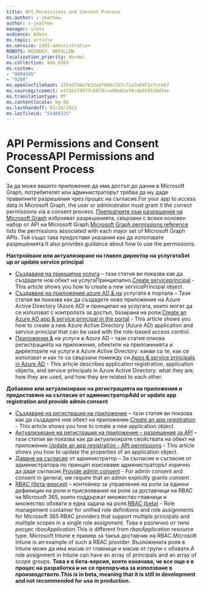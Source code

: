 ```yaml
---
title: API Permissions and Consent Process
ms.author: v-jmathew
author: v-jmathew
manager: scotv
audience: Admin
ms.topic: article
ms.service: o365-administration
ROBOTS: NOINDEX, NOFOLLOW
localization_priority: Normal
ms.collection: Adm_O365
ms.custom:
- "9004345"
- "9200"
ms.openlocfilehash: 23fed786e7b33adf0b6c76fc71a7e69f2cfcceb7
ms.sourcegitcommit: e5f261f95ffc6074cce89e62ef8c4e9fd519d3ee
ms.translationtype: MT
ms.contentlocale: bg-BG
ms.lasthandoff: 03/26/2021
ms.locfileid: "51404225"
---
```

# <a name="api-permissions-and-consent-process"></a><span data-ttu-id="a50c0-102">API Permissions and Consent Process</span><span class="sxs-lookup"><span data-stu-id="a50c0-102">API Permissions and Consent Process</span></span>

<span data-ttu-id="a50c0-103">За да може вашето приложение да има достъп до данни в Microsoft Graph, потребителят или администраторът трябва да му даде правилните разрешения чрез процес на съгласие.</span><span class="sxs-lookup"><span data-stu-id="a50c0-103">For your app to access data in Microsoft Graph, the user or administrator must grant it the correct permissions via a consent process.</span></span> <span data-ttu-id="a50c0-104">[Препратките към разрешения на Microsoft Graph](https://docs.microsoft.com/graph/permissions-reference) изброяват разрешенията, свързани с всеки основен набор от API на Microsoft Graph.</span><span class="sxs-lookup"><span data-stu-id="a50c0-104">[Microsoft Graph permissions reference](https://docs.microsoft.com/graph/permissions-reference) lists the permissions associated with each major set of Microsoft Graph APIs.</span></span> <span data-ttu-id="a50c0-105">Той също така предоставя указания как да използвате разрешенията.</span><span class="sxs-lookup"><span data-stu-id="a50c0-105">It also provides guidance about how to use the permissions.</span></span>

<span data-ttu-id="a50c0-106">**Настройване или актуализиране на главен директор на услугата**</span><span class="sxs-lookup"><span data-stu-id="a50c0-106">**Set up or update service principal**</span></span>

- <span data-ttu-id="a50c0-107">[Създаване на принципна услуга](https://docs.microsoft.com/graph/api/serviceprincipal-post-serviceprincipals) – тази статия ви показва как да създадете нов обект на услугаПринципално.</span><span class="sxs-lookup"><span data-stu-id="a50c0-107">[Create serviceprincipal](https://docs.microsoft.com/graph/api/serviceprincipal-post-serviceprincipals) - This article shows you how to create a new servicePrincipal object.</span></span>
- <span data-ttu-id="a50c0-108">[Създаване на приложение azure AD & на](https://docs.microsoft.com/azure/active-directory/develop/howto-create-service-principal-portal) услугата в портала – Тази статия ви показва как да създадете ново приложение на Azure Active Directory (Azure AD) и принципал на услугата, които могат да се използват с контролата за достъп, базирана на роли.</span><span class="sxs-lookup"><span data-stu-id="a50c0-108">[Create an Azure AD app & service principal in the portal](https://docs.microsoft.com/azure/active-directory/develop/howto-create-service-principal-portal) - This article shows you how to create a new Azure Active Directory (Azure AD) application and service principal that can be used with the role-based access control.</span></span>
- <span data-ttu-id="a50c0-109">[Приложения &](https://docs.microsoft.com/azure/active-directory/develop/app-objects-and-service-principals) на услуги в Azure AD – тази статия описва регистрацията на приложения, обектите на приложенията и директорите на услуги в Azure Active Directory: какви са те, как се използват и как те са свързани помежду си.</span><span class="sxs-lookup"><span data-stu-id="a50c0-109">[Apps & service principals in Azure AD](https://docs.microsoft.com/azure/active-directory/develop/app-objects-and-service-principals) - This article describes application registration, application objects, and service principals in Azure Active Directory: what they are, how they are used, and how they are related to each other.</span></span>

<span data-ttu-id="a50c0-110">**Добавяне или актуализиране на регистрацията на приложения и предоставяне на съгласие от администратор**</span><span class="sxs-lookup"><span data-stu-id="a50c0-110">**Add or update app registration and provide admin consent**</span></span>

- <span data-ttu-id="a50c0-111">[Създаване на регистрация на приложение](https://docs.microsoft.com/graph/api/application-post-applications) – тази статия ви показва как да създадете нов обект на приложение.</span><span class="sxs-lookup"><span data-stu-id="a50c0-111">[Create an app registration](https://docs.microsoft.com/graph/api/application-post-applications) - This article shows you how to create a new application object.</span></span>
- <span data-ttu-id="a50c0-112">[Актуализиране на регистрация на приложение – разрешения за API](https://docs.microsoft.com/graph/api/application-update) – тази статия ви показва как да актуализирате свойствата на обект на приложение.</span><span class="sxs-lookup"><span data-stu-id="a50c0-112">[Update an app registration - API permissions](https://docs.microsoft.com/graph/api/application-update) - This article shows you how to update the properties of an application object.</span></span>
- <span data-ttu-id="a50c0-113">[Даване на съгласие](https://docs.microsoft.com/graph/security-authorization#grant-permissions-to-an-application) от администратор – За съгласие и съгласие от администратора по принцип изискваме администраторът изрично да даде съгласие.</span><span class="sxs-lookup"><span data-stu-id="a50c0-113">[Provide admin consent](https://docs.microsoft.com/graph/security-authorization#grant-permissions-to-an-application) - For admin consent and consent in general, we require that an admin explicitly grants consent.</span></span>
- <span data-ttu-id="a50c0-114">[RBAC (бета-версия)](https://docs.microsoft.com/graph/api/resources/rbacapplicationmultiple) – контейнер за управление на роли за единни дефиниции на роли и присвоявания на роли за доставчици на RBAC на Microsoft 365, които поддържат множество главници и множество обхвати в една задача на роля.</span><span class="sxs-lookup"><span data-stu-id="a50c0-114">[RBAC (beta)](https://docs.microsoft.com/graph/api/resources/rbacapplicationmultiple) - Role management container for unified role definitions and role assignments for Microsoft 365 RBAC providers that support multiple principals and multiple scopes in a single role assignment.</span></span> <span data-ttu-id="a50c0-115">Това е различно от *типа ресурс rbacApplication.*</span><span class="sxs-lookup"><span data-stu-id="a50c0-115">This is different from *rbacApplication* resource type.</span></span> <span data-ttu-id="a50c0-116">Microsoft Intune е пример за такъв доставчик на RBAC.</span><span class="sxs-lookup"><span data-stu-id="a50c0-116">Microsoft Intune is an example of such a RBAC provider.</span></span> <span data-ttu-id="a50c0-117">Възложената роля в Intune може да има масив от главници и масив от групи с обхвати.</span><span class="sxs-lookup"><span data-stu-id="a50c0-117">A role assignment in Intune can have an array of principals and an array of scope groups.</span></span> <span data-ttu-id="a50c0-118">**Това е в бета-версия, което означава, че все още е в процес на разработка и не се препоръчва за използване в производството.**</span><span class="sxs-lookup"><span data-stu-id="a50c0-118">**This is in beta, meaning that it is still in development and not recommended for use in production.**</span></span>
